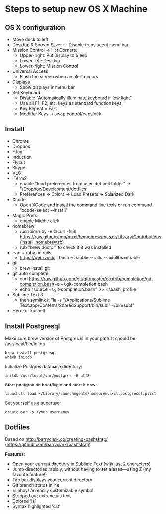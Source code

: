 # Steps to setup new OS X Machine

## OS X configuration
- Move dock to left
- Desktop & Screen Saver -> Disable translucent menu bar
- Mission Control -> Hot Corners:
  - Upper-right: Put Display to Sleep
  - Lower-left: Desktop
  - Lower-right: Mission Control
- Universal Access
  - Flash the screen when an alert occurs
- Displays
  - Show displays in menu bar
- Set Keyboard
  - Disable "Automatically illuminate keyboard in low light"
  - Use all F1, F2, etc. keys as standard function keys
  - Key Repeat = Fast
  - Modifier Keys -> swap control/capslock

## Install
- Chrome
- Dropbox
- F.lux
- Induction
- Flycut
- Skype
- VLC
- iTerm2
  - enable "load preferences from user-defined folder" -> "/Dropbox/Development/dotfiles
  - Preferences -> Colors -> Load Presets -> Solarized Dark
- Xcode
  - Open XCode and install the command line tools or run command "xcode-select --install"
- Magic Prefs
  - enable Middle click
- homebrew
  - /usr/bin/ruby -e $(curl -fsSL https://raw.github.com/mxcl/homebrew/master/Library/Contributions/install_homebrew.rb)
  - rub "brew doctor" to check if it was installed
- rvm + ruby on rails
  - https://get.rvm.io | bash -s stable --rails --autolibs=enable
- git
  - brew install git
- git auto complete
  - curl https://raw.github.com/git/git/master/contrib/completion/git-completion.bash -o ~/.git-completion.bash
  - echo "source ~/.git-completion.bash" >> ~/.bash_profile
- Sublime Text 3
  - then symlink it "ln -s "/Applications/Sublime Text.app/Contents/SharedSupport/bin/subl" ~/bin/subl"
- Heroku Toolbelt

## Install Postgresql
Make sure brew version of Postgres is in your path. It should be /usr/local/bin/initdb.

    brew install postgresql
    which initdb

Initialize Postgres database directory:

    initdb /usr/local/var/postgres -E utf8

Start postgres on boot/login and start it now:

    launchctl load ~/Library/LaunchAgents/homebrew.mxcl.postgresql.plist

Set yourself as a superuser

    createuser -s <your username>

## Dotfiles

Based on http://barryclark.co/creating-bashstrap/ (https://github.com/barryclark/bashstrap)

**Features:**
- Open your current directory in Sublime Text (with just 2 characters)
- Jump directories rapidly, without having to set aliases—using Z (my favorite feature!)
- Tab bar displays your current directory
- Git branch status inline
- ☠ ahoy! An easily customizable symbol 
- Stripped out extraneous text 	
- Colored 'ls'
- Syntax highlighted 'cat'
